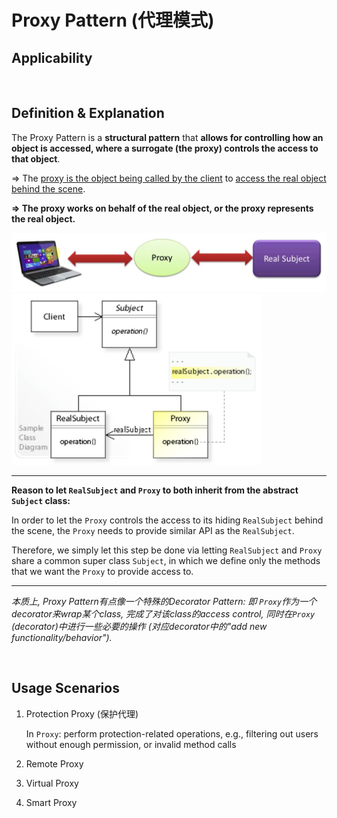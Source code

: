 # Proxy Pattern (代理模式)

## Applicability

<br>

## Definition & Explanation

The Proxy Pattern is a **structural pattern** that **allows for controlling how an object is accessed, where a surrogate (the proxy) controls the access to that object**.

=> The <u>proxy is the object being called by the client</u> to <u>access the real object behind the scene</u>.

**=> The proxy works on behalf of the real object, or the proxy represents the real object.**

<img src="https://github.com/Ziang-Lu/Design-Patterns/blob/master/3-Structural%20Patterns/4-Proxy%20Pattern/proxy_pattern_illustration.png?raw=true">

<br>

<img src="https://github.com/Ziang-Lu/Design-Patterns/blob/master/3-Structural%20Patterns/4-Proxy%20Pattern/proxy_pattern.png?raw=true" width="400px">

***

**Reason to let `RealSubject` and `Proxy` to both inherit from the abstract `Subject` class:**

In order to let the `Proxy` controls the access to its hiding `RealSubject` behind the scene, the `Proxy` needs to provide similar API as the `RealSubject`.

Therefore, we simply let this step be done via letting `RealSubject` and `Proxy` share a common super class `Subject`, in which we define only the methods that we want the `Proxy` to provide access to.

***

*本质上, Proxy Pattern有点像一个特殊的Decorator Pattern: 即 `Proxy`作为一个decorator来wrap某个class, 完成了对该class的access control, 同时在`Proxy` (decorator)中进行一些必要的操作 (对应decorator中的"add new functionality/behavior").*

<br>

## Usage Scenarios

1. Protection Proxy (保护代理)

   In `Proxy`: perform protection-related operations, e.g., filtering out users without enough permission, or invalid method calls

2. Remote Proxy

3. Virtual Proxy

4. Smart Proxy

<br>